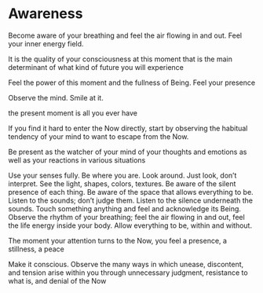 # Awareness

Become aware of your breathing and feel the air flowing in and out. Feel your inner energy field.

It is the quality of your consciousness at this moment that is the main determinant of what kind of future you will experience

Feel the power of this moment and the fullness of Being. Feel your presence

Observe the mind. Smile at it.

the present moment is all you ever have

If you find it hard to enter the Now directly, start by observing the habitual tendency of your mind to want to escape from the Now.

Be present as the watcher of your mind of your thoughts and emotions as well as your reactions in various situations

Use your senses fully. Be where you are. Look around. Just look, don’t interpret. See the light, shapes, colors, textures. Be aware of the silent presence of each thing. Be aware of the space that allows everything to be. Listen to the sounds; don’t judge them. Listen to the silence underneath the sounds. Touch something anything and feel and acknowledge its Being. Observe the rhythm of your breathing; feel the air flowing in and out, feel the life energy inside your body. Allow everything to be, within and without.

The moment your attention turns to the Now, you feel a presence, a stillness, a peace

Make it conscious. Observe the many ways in which unease, discontent, and tension arise within you through unnecessary judgment, resistance to what is, and denial of the Now
